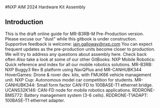 #NXP AIM 2024 Hardware Kit Assembly

## Introduction

This is the draft online guide for MR-B3RB-M Pre-Production version.
Please excuse our "dust" while this gitbook is under construction. Supportive feedback is welcome: iain.galloway@nxp.com 
You can expect frequent updates as the pre-production units become closer to production. We will try to address any questions about assembly here.
Check back often
Also take a look at some of our other GitBooks:
NXP Mobile Robotics: Quick reference and index for all our mobile robotics solutions.
MR-B3RB: NXP Buggy3 Rev B platform using NavQPlus and MR-CANHUBK344
HoverGames: Drone & rover dev. kits, with FMUK66 vehicle management unit. 
NXP Cup: Autonomous model car competition for students.
MR-CANHUBK344: Small form factor CAN-FD to 100BASE-T1 ethernet bridge.
UCANS32K146: CAN-FD node for mobile robotics applications.
RDDRONE-BMS772: Battery management system (3-6 cells).
RDDRONE-T1ADAPT: 100BASE-T1 ethernet adapter.
